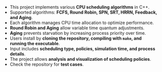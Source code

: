 - This project implements various **CPU scheduling algorithms** in C++.  
- Supported algorithms: **FCFS, Round Robin, SPN, SRT, HRRN, Feedback, and Aging**.  
- Each algorithm manages CPU time allocation to optimize performance.  
- **Round Robin and Aging** allow variable time quantum adjustments.  
- **Aging** prevents starvation by increasing process priority over time.  
- Users install by **cloning the repository, compiling with `make`, and running the executable**.  
- Input includes **scheduling type, policies, simulation time, and process details**.  
- The project allows **analysis and visualization of scheduling policies**.  
- Check the repository for **test cases**.  
